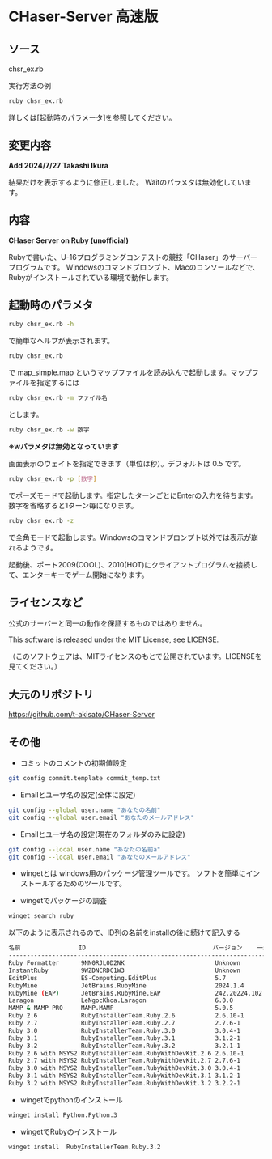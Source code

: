 # CHaser-Server 高速版

## ソース
chsr_ex.rb

実行方法の例
```sh
ruby chsr_ex.rb
```
詳しくは[起動時のパラメータ]を参照してください。


## 変更内容
**Add 2024/7/27 Takashi Ikura**

結果だけを表示するように修正しました。
Waitのパラメタは無効化しています。

## 内容
**CHaser Server on Ruby (unofficial)**

Rubyで書いた、U-16プログラミングコンテストの競技「CHaser」のサーバープログラムです。
Windowsのコマンドプロンプト、Macのコンソールなどで、Rubyがインストールされている環境で動作します。

## 起動時のパラメタ

```sh
ruby chsr_ex.rb -h
```

で簡単なヘルプが表示されます。

```sh
ruby chsr_ex.rb
```

で map_simple.map というマップファイルを読み込んで起動します。マップファイルを指定するには 

```sh
ruby chsr_ex.rb -m ファイル名
```

とします。

```sh
ruby chsr_ex.rb -w 数字
```

**※wパラメタは無効となっています**

画面表示のウェイトを指定できます（単位は秒）。デフォルトは 0.5 です。

```sh
ruby chsr_ex.rb -p [数字]
```

でポーズモードで起動します。指定したターンごとにEnterの入力を待ちます。数字を省略すると1ターン毎になります。

```sh
ruby chsr_ex.rb -z
```

で全角モードで起動します。Windowsのコマンドプロンプト以外では表示が崩れるようです。

起動後、ポート2009(COOL)、2010(HOT)にクライアントプログラムを接続して、エンターキーでゲーム開始になります。

## ライセンスなど
公式のサーバーと同一の動作を保証するものではありません。

This software is released under the MIT License, see LICENSE.

（このソフトウェアは、MITライセンスのもとで公開されています。LICENSEを見てください。） 

## 大元のリポジトリ

https://github.com/t-akisato/CHaser-Server

## その他

- コミットのコメントの初期値設定
```sh
git config commit.template commit_temp.txt
```

- Emailとユーザ名の設定(全体に設定)
```sh
git config --global user.name "あなたの名前"
git config --global user.email "あなたのメールアドレス"
```

- Emailとユーザ名の設定(現在のフォルダのみに設定)
```sh
git config --local user.name "あなたの名前a"
git config --local user.email "あなたのメールアドレス"
```

- wingetとは
windows用のパッケージ管理ツールです。
ソフトを簡単にインストールするためのツールです。

- wingetでパッケージの調査

```sh
winget search ruby
``` 

以下のように表示されるので、ID列の名前をinstallの後に続けて記入する
```sh
名前                ID                                   バージョン    一致      ソース
----------------------------------------------------------------------------------------
Ruby Formatter      9NN0RJL0D2NK                         Unknown                 msstore
InstantRuby         9WZDNCRDC1W3                         Unknown                 msstore
EditPlus            ES-Computing.EditPlus                5.7           Tag: ruby winget
RubyMine            JetBrains.RubyMine                   2024.1.4      Tag: ruby winget
RubyMine (EAP)      JetBrains.RubyMine.EAP               242.20224.102 Tag: ruby winget
Laragon             LeNgocKhoa.Laragon                   6.0.0         Tag: ruby winget
MAMP & MAMP PRO     MAMP.MAMP                            5.0.5         Tag: ruby winget
Ruby 2.6            RubyInstallerTeam.Ruby.2.6           2.6.10-1      Tag: ruby winget
Ruby 2.7            RubyInstallerTeam.Ruby.2.7           2.7.6-1       Tag: ruby winget
Ruby 3.0            RubyInstallerTeam.Ruby.3.0           3.0.4-1       Tag: ruby winget
Ruby 3.1            RubyInstallerTeam.Ruby.3.1           3.1.2-1       Tag: ruby winget
Ruby 3.2            RubyInstallerTeam.Ruby.3.2           3.2.1-1       Tag: ruby winget
Ruby 2.6 with MSYS2 RubyInstallerTeam.RubyWithDevKit.2.6 2.6.10-1      Tag: ruby winget
Ruby 2.7 with MSYS2 RubyInstallerTeam.RubyWithDevKit.2.7 2.7.6-1       Tag: ruby winget
Ruby 3.0 with MSYS2 RubyInstallerTeam.RubyWithDevKit.3.0 3.0.4-1       Tag: ruby winget
Ruby 3.1 with MSYS2 RubyInstallerTeam.RubyWithDevKit.3.1 3.1.2-1       Tag: ruby winget
Ruby 3.2 with MSYS2 RubyInstallerTeam.RubyWithDevKit.3.2 3.2.2-1       Tag: ruby winget
```

- wingetでpythonのインストール
```sh
winget install Python.Python.3
```

- wingetでRubyのインストール
```sh
winget install  RubyInstallerTeam.Ruby.3.2
```
